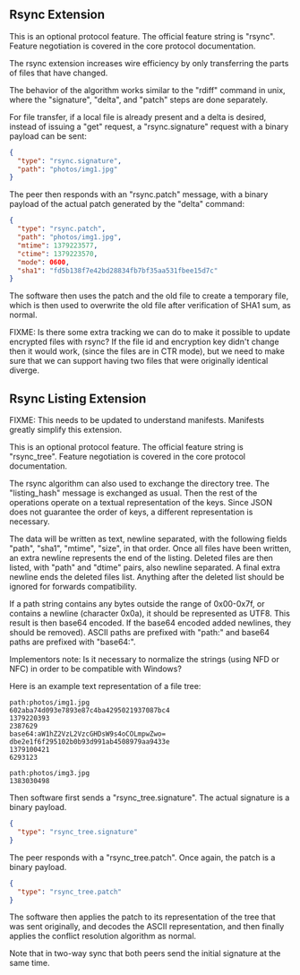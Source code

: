 Rsync Extension
---------------

This is an optional protocol feature.  The official feature string is "rsync".
Feature negotiation is covered in the core protocol documentation.

The rsync extension increases wire efficiency by only transferring the parts of
files that have changed.

The behavior of the algorithm works similar to the "rdiff" command in unix,
where the "signature", "delta", and "patch" steps are done separately.

For file transfer, if a local file is already present and a delta is desired,
instead of issuing a "get" request, a "rsync.signature" request with a binary
payload can be sent:

```json
{
  "type": "rsync.signature",
  "path": "photos/img1.jpg"
}
```

The peer then responds with an "rsync.patch" message, with a binary payload of
the actual patch generated by the "delta" command:

```json
{
  "type": "rsync.patch",
  "path": "photos/img1.jpg",
  "mtime": 1379223577,
  "ctime": 1379223570,
  "mode": 0600,
  "sha1": "fd5b138f7e42bd28834fb7bf35aa531fbee15d7c"
}
```

The software then uses the patch and the old file to create a temporary file,
which is then used to overwrite the old file after verification of SHA1 sum, as
normal.



FIXME: Is there some extra tracking we can do to make it possible to update
encrypted files with rsync?  If the file id and encryption key didn't change
then it would work, (since the files are in CTR mode), but we need to make
sure that we can support having two files that were originally identical
diverge.


Rsync Listing Extension
-----------------------

FIXME: This needs to be updated to understand manifests.  Manifests greatly
simplify this extension.

This is an optional protocol feature.  The official feature string is
"rsync_tree".  Feature negotiation is covered in the core protocol
documentation.

The rsync algorithm can also used to exchange the directory tree.  The
"listing_hash" message is exchanged as usual.  Then the rest of the operations
operate on a textual representation of the keys.  Since JSON does not guarantee
the order of keys, a different representation is necessary.

The data will be written as text, newline separated, with the following fields
"path", "sha1", "mtime", "size", in that order.  Once all files have been
written, an extra newline represents the end of the listing.  Deleted files are
then listed, with "path" and "dtime" pairs, also newline separated.  A final
extra newline ends the deleted files list.  Anything after the deleted list
should be ignored for forwards compatibility.

If a path string contains any bytes outside the range of 0x00-0x7f, or contains
a newline (character 0x0a), it should be represented as UTF8.  This result is
then base64 encoded.  If the base64 encoded added newlines, they should be
removed).  ASCII paths are prefixed with "path:" and base64 paths are prefixed
with "base64:".

Implementors note: Is it necessary to normalize the strings (using NFD or NFC)
in order to be compatible with Windows?

Here is an example text representation of a file tree:

```
path:photos/img1.jpg
602aba74d093e7893e87c4ba4295021937087bc4
1379220393
2387629
base64:aW1hZ2VzL2VzcGHDsW9s4oCOLmpwZwo=
dbe2e1f6f295102b0b93d991ab4508979aa9433e
1379100421
6293123

path:photos/img3.jpg
1383030498
```

Then software first sends a "rsync_tree.signature".  The actual signature is a
binary payload.

```json
{
  "type": "rsync_tree.signature"
}
```

The peer responds with a "rsync_tree.patch".  Once again, the patch is a binary
payload.

```json
{
  "type": "rsync_tree.patch"
}
```

The software then applies the patch to its representation of the tree that was
sent originally, and decodes the ASCII representation, and then finally applies
the conflict resolution algorithm as normal.

Note that in two-way sync that both peers send the initial signature at the
same time.


